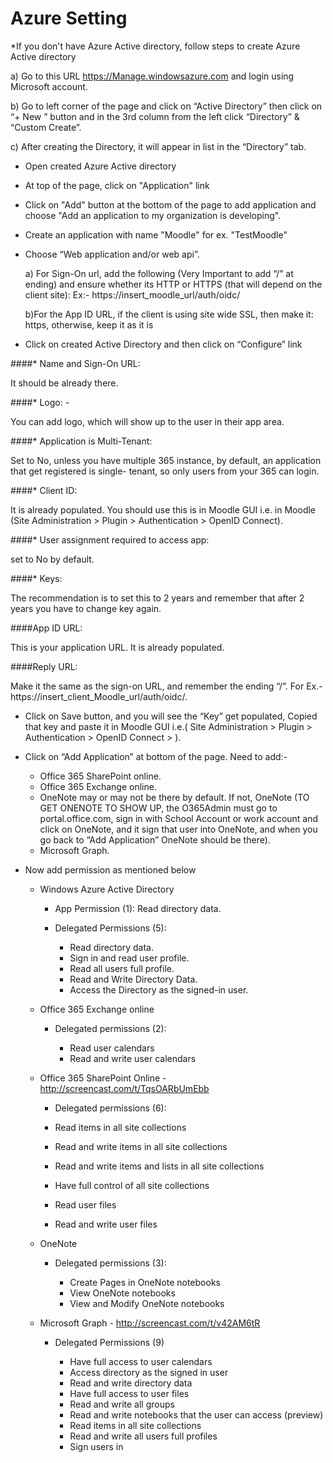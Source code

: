Azure Setting
====================================

*If you don't have Azure Active directory, follow steps to create Azure Active directory

   a) Go to this URL https://Manage.windowsazure.com and login using Microsoft account.
   
   b) Go to left corner of the page and click on “Active Directory” then click on “+ New ” button and in the 3rd column from the left click “Directory” & “Custom Create”.
   
   c) After creating the Directory, it will appear in list in the “Directory” tab.

* Open created Azure Active directory
* At top of the page, click on "Application" link
* Click on "Add" button at the bottom of the page to add application and choose "Add an application to my organization is developing".
* Create an application with name "Moodle" for ex. "TestMoodle"
* Choose “Web application and/or web api”. 
  
   a) For Sign-On url, add the following (Very Important to add “/” at ending) and ensure whether its HTTP or HTTPS (that will depend on the client site): Ex:- https://insert_moodle_url/auth/oidc/

   b)For the App ID URL, if the client is using site wide SSL, then make it: https, otherwise, keep it as it is

*	Click on created Active Directory and then click on “Configure” link  

  ####* Name and Sign-On URL:
  
  It should be already there.

  ####* Logo: -
 
  You can add logo, which will show up to the user in their app area.

  ####* Application is Multi-Tenant:

  Set to No, unless you have multiple 365 instance, by default, an application that get registered is single- tenant, so only users from your 365 can login. 

  ####*	Client ID:
  
  It is already populated. You should use this is in Moodle GUI i.e. in Moodle (Site Administration > Plugin > Authentication > OpenID Connect).
  
  ####* User assignment required to access app:
      
  set to No by default.
  
  ####* Keys:
      
  The recommendation is to set this to 2 years and remember that after 2 years you have to change key again.
  
  ####App ID URL:
  
  This is your application URL. It is already populated.

  ####Reply URL: 

  Make it the same as the sign-on URL, and remember the ending “/”. For Ex.- https://insert_client_Moodle_url/auth/oidc/.

* Click on Save button, and you will see the “Key” get populated, Copied that key and paste it in Moodle GUI i.e.( Site Administration > Plugin > Authentication > OpenID Connect > ).

* Click on “Add Application” at bottom of the page. Need to add:-

  *	Office 365 SharePoint online.
  * Office 365 Exchange online.
  * OneNote may or may not be there by default. If not, OneNote (TO GET ONENOTE TO SHOW UP, the O365Admin must go to     portal.office.com, sign in with School Account or work account and click on OneNote, and it sign that user into OneNote, and when you go back to “Add Application” OneNote should be there).
  * Microsoft Graph.
 
* Now add permission as mentioned below

  * Windows Azure Active Directory 

    * App Permission (1): Read directory data.
    * Delegated Permissions (5):
    
      * Read directory data.
      *	Sign in and read user profile.
      * Read all users full profile.
      * Read and Write Directory Data.
      *	Access the Directory as the signed-in user.
  
  * Office 365 Exchange online
   
    * Delegated permissions (2):
    
      * Read user calendars
      * Read and write user calendars
      
  * Office 365 SharePoint Online -  http://screencast.com/t/TqsOARbUmEbb
    
    *	Delegated permissions (6):

      * Read items in all site collections
      * Read and write items in all site collections
      * Read and write items and lists in all site collections
      * Have full control of all site collections
      * Read user files
      * Read and write user files
      
  * OneNote
  
    * Delegated permissions (3): 
    
      * Create Pages in OneNote notebooks
      * View OneNote notebooks
      * View and Modify OneNote notebooks
      
  * Microsoft Graph - http://screencast.com/t/v42AM6tR
  
    * Delegated Permissions (9)
    
      * Have full access to user calendars
      * Access directory as the signed in user
      * Read and write directory data
      * Have full access to user files 
      * Read and write all groups
      * Read and write notebooks that the user can access (preview)
      * Read items in all site collections
      * Read and write all users full profiles
      * Sign users in
      


 
  





